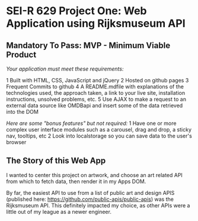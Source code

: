 # SEI-R 629 Project One: Web Application using Rijksmuseum API

## Mandatory To Pass: MVP - Minimum Viable Product
*Your application must meet these requirements:*

1 Built with HTML, CSS, JavaScript and jQuery
2 Hosted on github pages
3 Frequent Commits to github
4 A README.mdfile with explanations of the technologies used, the approach taken, a link to your live site, installation instructions, unsolved problems, etc.
5 Use AJAX to make a request to an external data source like OMDBapi and insert some of the data retrieved into the DOM


*Here are some "bonus features" but not required:*
1 Have one or more complex user interface modules such as a carousel, drag and drop, a sticky nav, tooltips, etc
2 Look into localstorage so you can save data to the user's browser

## The Story of this Web App
I wanted to center this project on artwork, and choose an art related API from which to fetch data, then render it in my Apps DOM. 

By far, the easiest API to use from a list of public art and design APIS (published here: https://github.com/public-apis/public-apis) was the Rijksmuseum API. This definitely impacted my choice, as other APIs were a little out of my league as a newer engineer.